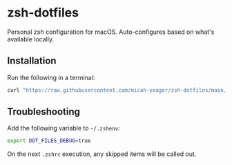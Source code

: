 # zsh-dotfiles
Personal zsh configuration for macOS. Auto-configures based on what's available locally.

## Installation

Run the following in a terminal:

```sh
curl "https://raw.githubusercontent.com/micah-yeager/zsh-dotfiles/main/install.zsh" | zsh 
```

## Troubleshooting

Add the following variable to `~/.zshenv`:

```sh
export DOT_FILES_DEBUG=true
```

On the next `.zshrc` execution, any skipped items will be called out.
